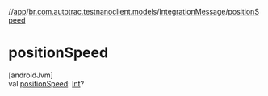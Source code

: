 //[app](../../../index.md)/[br.com.autotrac.testnanoclient.models](../index.md)/[IntegrationMessage](index.md)/[positionSpeed](position-speed.md)

# positionSpeed

[androidJvm]\
val [positionSpeed](position-speed.md): [Int](https://kotlinlang.org/api/latest/jvm/stdlib/kotlin/-int/index.html)?
